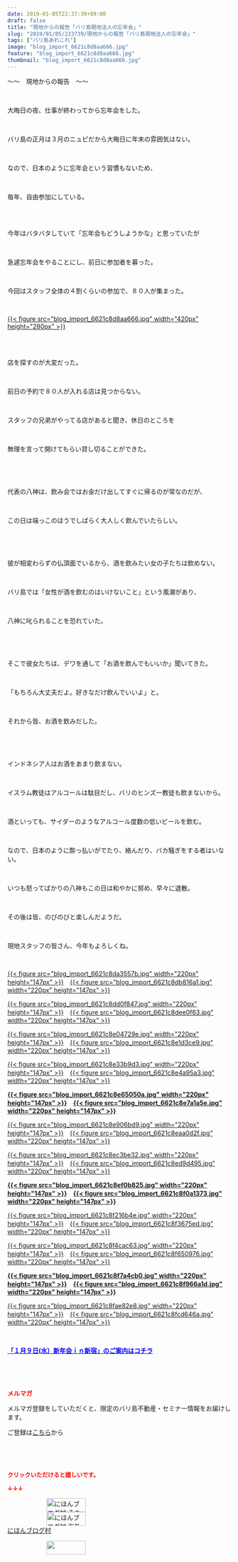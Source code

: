 ```yaml
---
date: 2019-01-05T22:37:39+09:00
draft: false
title: "現地からの報告「バリ島現地法人の忘年会」"
slug: "2019/01/05/223739/現地からの報告「バリ島現地法人の忘年会」"
tags: ["バリ島あれこれ"]
image: "blog_import_6621c8d8aa666.jpg"
feature: "blog_import_6621c8d8aa666.jpg"
thumbnail: "blog_import_6621c8d8aa666.jpg"
---
```

<p>～～　現地からの報告　～～</p><p> </p><p>大晦日の夜、仕事が終わってから忘年会をした。</p><p> </p><p>バリ島の正月は３月のニュピだから大晦日に年末の雰囲気はない。</p><p> </p><p>なので、日本のように忘年会という習慣もないため、</p><p> </p><p>毎年、自由参加にしている。</p><p> </p><p><br/>今年はバタバタしていて「忘年会もどうしようかな」と思っていたが</p><p> </p><p>急遽忘年会をやることにし、前日に参加者を募った。</p><p> </p><p>今回はスタッフ全体の４割くらいの参加で、８０人が集まった。</p><p> </p><p><a href="blog_import_6621c8d8aa666.jpg">{{< figure src="blog_import_6621c8d8aa666.jpg" width="420px" height="280px" >}}</a></p><p> </p><p><br/>店を探すのが大変だった。</p><p> </p><p>前日の予約で８０人が入れる店は見つからない。</p><p> </p><p>スタッフの兄弟がやってる店があると聞き、休日のところを</p><p> </p><p>無理を言って開けてもらい貸し切ることができた。</p><p> </p><p> </p><p>代表の八神は、飲み会ではお金だけ出してすぐに帰るのが常なのだが、</p><p> </p><p>この日は端っこのほうでしばらく大人しく飲んでいたらしい。</p><p> </p><p> </p><p>彼が相変わらずの仏頂面でいるから、酒を飲みたい女の子たちは飲めない。</p><p> </p><p>バリ島では「女性が酒を飲むのはいけないこと」という風潮があり、</p><p> </p><p>八神に叱られることを恐れていた。</p><p> </p><p> </p><p>そこで彼女たちは、デワを通して「お酒を飲んでもいいか」聞いてきた。</p><p> </p><p>「もちろん大丈夫だよ。好きなだけ飲んでいいよ」と。</p><p> </p><p>それから皆、お酒を飲みだした。</p><p> </p><p> </p><p>インドネシア人はお酒をあまり飲まない。</p><p> </p><p>イスラム教徒はアルコールは駄目だし、バリのヒンズー教徒も飲まないから。</p><p> </p><p>酒といっても、サイダーのようなアルコール度数の低いビールを飲む。</p><p> </p><p>なので、日本のように酔っ払いがでたり、絡んだり、バカ騒ぎをする者はいない。</p><p> </p><p>いつも怒ってばかりの八神もこの日は和やかに努め、早々に退散。</p><p> </p><p>その後は皆、のびのびと楽しんだようだ。</p><p> </p><p>現地スタッフの皆さん、今年もよろしくね。</p><p> </p><p><a href="blog_import_6621c8da3557b.jpg">{{< figure src="blog_import_6621c8da3557b.jpg" width="220px" height="147px" >}}</a>　<a href="blog_import_6621c8db816a1.jpg">{{< figure src="blog_import_6621c8db816a1.jpg" width="220px" height="147px" >}}</a></p><p><a href="blog_import_6621c8dd0f847.jpg">{{< figure src="blog_import_6621c8dd0f847.jpg" width="220px" height="147px" >}}</a>　<a href="blog_import_6621c8dee0f63.jpg">{{< figure src="blog_import_6621c8dee0f63.jpg" width="220px" height="147px" >}}</a></p><p><a href="blog_import_6621c8e04729e.jpg">{{< figure src="blog_import_6621c8e04729e.jpg" width="220px" height="147px" >}}</a>　<a href="blog_import_6621c8e1d3ce9.jpg">{{< figure src="blog_import_6621c8e1d3ce9.jpg" width="220px" height="147px" >}}</a></p><p><a href="blog_import_6621c8e33b9d3.jpg">{{< figure src="blog_import_6621c8e33b9d3.jpg" width="220px" height="147px" >}}</a>　<a href="blog_import_6621c8e4a95a3.jpg">{{< figure src="blog_import_6621c8e4a95a3.jpg" width="220px" height="147px" >}}</a></p><p><span style="font-weight: bold;"><span style="color: rgb(255, 0, 0);"><a href="blog_import_6621c8e65050a.jpg">{{< figure src="blog_import_6621c8e65050a.jpg" width="220px" height="147px" >}}</a>　<a href="blog_import_6621c8e7a1a5e.jpg">{{< figure src="blog_import_6621c8e7a1a5e.jpg" width="220px" height="147px" >}}</a></span></span></p><p><a href="blog_import_6621c8e906bd9.jpg">{{< figure src="blog_import_6621c8e906bd9.jpg" width="220px" height="147px" >}}</a>　<a href="blog_import_6621c8eaa0d2f.jpg">{{< figure src="blog_import_6621c8eaa0d2f.jpg" width="220px" height="147px" >}}</a></p><p><a href="blog_import_6621c8ec3be32.jpg">{{< figure src="blog_import_6621c8ec3be32.jpg" width="220px" height="147px" >}}</a>　<a href="blog_import_6621c8ed9d495.jpg">{{< figure src="blog_import_6621c8ed9d495.jpg" width="220px" height="147px" >}}</a></p><p><span style="font-weight: bold;"><span style="color: rgb(255, 0, 0);"><a href="blog_import_6621c8ef0b825.jpg">{{< figure src="blog_import_6621c8ef0b825.jpg" width="220px" height="147px" >}}</a>　<a href="blog_import_6621c8f0a1373.jpg">{{< figure src="blog_import_6621c8f0a1373.jpg" width="220px" height="147px" >}}</a></span></span></p><p><a href="blog_import_6621c8f216b4e.jpg">{{< figure src="blog_import_6621c8f216b4e.jpg" width="220px" height="147px" >}}</a>　<a href="blog_import_6621c8f3675ed.jpg">{{< figure src="blog_import_6621c8f3675ed.jpg" width="220px" height="147px" >}}</a></p><p><a href="blog_import_6621c8f4cac63.jpg">{{< figure src="blog_import_6621c8f4cac63.jpg" width="220px" height="147px" >}}</a>　<a href="blog_import_6621c8f650976.jpg">{{< figure src="blog_import_6621c8f650976.jpg" width="220px" height="147px" >}}</a></p><p><span style="font-weight: bold;"><span style="color: rgb(255, 0, 0);"><a href="blog_import_6621c8f7a4cb0.jpg">{{< figure src="blog_import_6621c8f7a4cb0.jpg" width="220px" height="147px" >}}</a>　<a href="blog_import_6621c8f966a1d.jpg">{{< figure src="blog_import_6621c8f966a1d.jpg" width="220px" height="147px" >}}</a></span></span></p><p><a href="blog_import_6621c8fae82e8.jpg">{{< figure src="blog_import_6621c8fae82e8.jpg" width="220px" height="147px" >}}</a>　<a href="blog_import_6621c8fcd646a.jpg">{{< figure src="blog_import_6621c8fcd646a.jpg" width="220px" height="147px" >}}</a></p><p> </p><p><span style="font-weight: bold;"><span style="font-size: 1em;"><a href="entry-12430634444.html" target="_blank"><span style="color: rgb(0, 0, 255);">「１月９日(水）新年会ｉｎ新宿」のご案内はコチラ</span></a></span></span></p><p> </p><p> </p><p><span style="font-weight: bold;"><span style="color: rgb(255, 0, 0);">メルマガ</span></span></p><p>メルマガ登録をしていただくと、限定のバリ島不動産・セミナー情報をお届けします。</p><p>ご登録は<a href="f9eeVI" target="_blank">こちら</a>から</p><p style="text-align: center;"> </p><p style="text-align: center;"> </p><p><font color="#ff0000" size="2"><strong>クリックいただけると嬉しいです。</strong></font></p><p><font color="#ff0000" size="2"><strong>↓↓↓</strong></font></p><p><a href="ranking.html?p_cid=01260127" id="&amp;blogmura_banner" target="_blank"><img alt="にほんブログ村 その他生活ブログ 不動産投資へ" border="0" height="31" src="data:image/svg+xml;charset=utf-8,%3Csvg%20xmlns%3D%22http%3A%2F%2Fwww.w3.org%2F2000%2Fsvg%22%20title%3D%22Placeholder%20for%20Images%22%20role%3D%22presentation%22%20viewBox%3D%220%200%2088%2031%22%20%2F%3E" width="88" data-src="https://img-proxy.blog-video.jp/images?url=http%3A%2F%2Flife.blogmura.com%2Fhudousantoushi%2Fimg%2Fhudousantoushi88_31.gif" style="aspect-ratio: auto 88 / 31;"/><noscript><img alt="にほんブログ村 その他生活ブログ 不動産投資へ" border="0" height="31" src="https://img-proxy.blog-video.jp/images?url=http%3A%2F%2Flife.blogmura.com%2Fhudousantoushi%2Fimg%2Fhudousantoushi88_31.gif" width="88"></noscript></a><br/><a href="ranking.html?p_cid=01260127" target="_blank"><img alt="にほんブログ村 海外生活ブログ バリ島情報へ" border="0" height="31" src="data:image/svg+xml;charset=utf-8,%3Csvg%20xmlns%3D%22http%3A%2F%2Fwww.w3.org%2F2000%2Fsvg%22%20title%3D%22Placeholder%20for%20Images%22%20role%3D%22presentation%22%20viewBox%3D%220%200%2088%2031%22%20%2F%3E" width="88" data-src="https://img-proxy.blog-video.jp/images?url=http%3A%2F%2Foverseas.blogmura.com%2Fbali%2Fimg%2Fbali88_31.gif" style="aspect-ratio: auto 88 / 31;"/><noscript><img alt="にほんブログ村 海外生活ブログ バリ島情報へ" border="0" height="31" src="https://img-proxy.blog-video.jp/images?url=http%3A%2F%2Foverseas.blogmura.com%2Fbali%2Fimg%2Fbali88_31.gif" width="88"></noscript></a><br/><a href="ranking.html?p_cid=01260127" target="_blank">にほんブログ村</a></p><p><a href="link.php?1804582" title="人気ブログランキングへ"><img border="0" height="31" src="data:image/svg+xml;charset=utf-8,%3Csvg%20xmlns%3D%22http%3A%2F%2Fwww.w3.org%2F2000%2Fsvg%22%20title%3D%22Placeholder%20for%20Images%22%20role%3D%22presentation%22%20viewBox%3D%220%200%2088%2031%22%20%2F%3E" width="88" data-src="https://blog.with2.net/img/banner/banner_22.gif" style="aspect-ratio: auto 88 / 31;"/><noscript><img border="0" height="31" src="https://blog.with2.net/img/banner/banner_22.gif" width="88"></noscript></a></p><p> </p>

